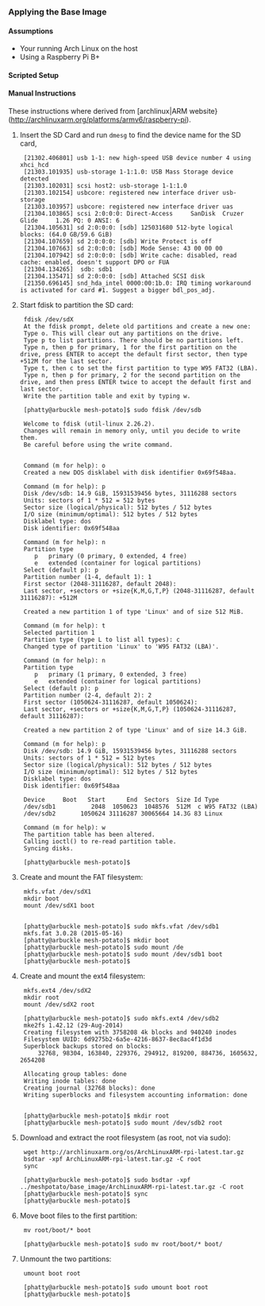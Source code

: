 
### Applying the Base Image

#### Assumptions

- Your running Arch Linux on the host
- Using a Raspberry Pi B+

#### Scripted Setup

#### Manual Instructions

These instructions where derived from [archlinux|ARM website}(http://archlinuxarm.org/platforms/armv6/raspberry-pi).

1. Insert the SD Card and run `dmesg` to find the device name for the SD card,

        [21302.406801] usb 1-1: new high-speed USB device number 4 using xhci_hcd
        [21303.101935] usb-storage 1-1:1.0: USB Mass Storage device detected
        [21303.102031] scsi host2: usb-storage 1-1:1.0
        [21303.102154] usbcore: registered new interface driver usb-storage
        [21303.103957] usbcore: registered new interface driver uas
        [21304.103865] scsi 2:0:0:0: Direct-Access     SanDisk  Cruzer Glide     1.26 PQ: 0 ANSI: 6
        [21304.105631] sd 2:0:0:0: [sdb] 125031680 512-byte logical blocks: (64.0 GB/59.6 GiB)
        [21304.107659] sd 2:0:0:0: [sdb] Write Protect is off
        [21304.107663] sd 2:0:0:0: [sdb] Mode Sense: 43 00 00 00
        [21304.107942] sd 2:0:0:0: [sdb] Write cache: disabled, read cache: enabled, doesn't support DPO or FUA
        [21304.134265]  sdb: sdb1
        [21304.135471] sd 2:0:0:0: [sdb] Attached SCSI disk
        [21350.696145] snd_hda_intel 0000:00:1b.0: IRQ timing workaround is activated for card #1. Suggest a bigger bdl_pos_adj.

2. Start fdisk to partition the SD card:

        fdisk /dev/sdX
        At the fdisk prompt, delete old partitions and create a new one:
        Type o. This will clear out any partitions on the drive.
        Type p to list partitions. There should be no partitions left.
        Type n, then p for primary, 1 for the first partition on the drive, press ENTER to accept the default first sector, then type +512M for the last sector.
        Type t, then c to set the first partition to type W95 FAT32 (LBA).
        Type n, then p for primary, 2 for the second partition on the drive, and then press ENTER twice to accept the default first and last sector.
        Write the partition table and exit by typing w.

        [phatty@arbuckle mesh-potato]$ sudo fdisk /dev/sdb 
        
        Welcome to fdisk (util-linux 2.26.2).
        Changes will remain in memory only, until you decide to write them.
        Be careful before using the write command.
        
        
        Command (m for help): o
        Created a new DOS disklabel with disk identifier 0x69f548aa.
        
        Command (m for help): p
        Disk /dev/sdb: 14.9 GiB, 15931539456 bytes, 31116288 sectors
        Units: sectors of 1 * 512 = 512 bytes
        Sector size (logical/physical): 512 bytes / 512 bytes
        I/O size (minimum/optimal): 512 bytes / 512 bytes
        Disklabel type: dos
        Disk identifier: 0x69f548aa
        
        Command (m for help): n
        Partition type
           p   primary (0 primary, 0 extended, 4 free)
           e   extended (container for logical partitions)
        Select (default p): p
        Partition number (1-4, default 1): 1
        First sector (2048-31116287, default 2048): 
        Last sector, +sectors or +size{K,M,G,T,P} (2048-31116287, default 31116287): +512M
        
        Created a new partition 1 of type 'Linux' and of size 512 MiB.
        
        Command (m for help): t
        Selected partition 1
        Partition type (type L to list all types): c
        Changed type of partition 'Linux' to 'W95 FAT32 (LBA)'.
        
        Command (m for help): n
        Partition type
           p   primary (1 primary, 0 extended, 3 free)
           e   extended (container for logical partitions)
        Select (default p): p
        Partition number (2-4, default 2): 2
        First sector (1050624-31116287, default 1050624): 
        Last sector, +sectors or +size{K,M,G,T,P} (1050624-31116287, default 31116287): 
        
        Created a new partition 2 of type 'Linux' and of size 14.3 GiB.
        
        Command (m for help): p
        Disk /dev/sdb: 14.9 GiB, 15931539456 bytes, 31116288 sectors
        Units: sectors of 1 * 512 = 512 bytes
        Sector size (logical/physical): 512 bytes / 512 bytes
        I/O size (minimum/optimal): 512 bytes / 512 bytes
        Disklabel type: dos
        Disk identifier: 0x69f548aa
        
        Device     Boot   Start      End  Sectors  Size Id Type
        /dev/sdb1          2048  1050623  1048576  512M  c W95 FAT32 (LBA)
        /dev/sdb2       1050624 31116287 30065664 14.3G 83 Linux
        
        Command (m for help): w
        The partition table has been altered.
        Calling ioctl() to re-read partition table.
        Syncing disks.
        
        [phatty@arbuckle mesh-potato]$

3. Create and mount the FAT filesystem:

        mkfs.vfat /dev/sdX1
        mkdir boot
        mount /dev/sdX1 boot


        [phatty@arbuckle mesh-potato]$ sudo mkfs.vfat /dev/sdb1 
        mkfs.fat 3.0.28 (2015-05-16)
        [phatty@arbuckle mesh-potato]$ mkdir boot
        [phatty@arbuckle mesh-potato]$ sudo mount /de
        [phatty@arbuckle mesh-potato]$ sudo mount /dev/sdb1 boot
        [phatty@arbuckle mesh-potato]$ 
        


4. Create and mount the ext4 filesystem:

        mkfs.ext4 /dev/sdX2
        mkdir root
        mount /dev/sdX2 root

        [phatty@arbuckle mesh-potato]$ sudo mkfs.ext4 /dev/sdb2 
        mke2fs 1.42.12 (29-Aug-2014)
        Creating filesystem with 3758208 4k blocks and 940240 inodes
        Filesystem UUID: 6d9275b2-6a5e-4216-8637-8ec8ac4f1d3d
        Superblock backups stored on blocks: 
        	32768, 98304, 163840, 229376, 294912, 819200, 884736, 1605632, 2654208

        Allocating group tables: done                            
        Writing inode tables: done                            
        Creating journal (32768 blocks): done
        Writing superblocks and filesystem accounting information: done   
        
        
        [phatty@arbuckle mesh-potato]$ mkdir root
        [phatty@arbuckle mesh-potato]$ sudo mount /dev/sdb2 root


5. Download and extract the root filesystem (as root, not via sudo):

        wget http://archlinuxarm.org/os/ArchLinuxARM-rpi-latest.tar.gz
        bsdtar -xpf ArchLinuxARM-rpi-latest.tar.gz -C root
        sync

        [phatty@arbuckle mesh-potato]$ sudo bsdtar -xpf ../meshpotato/base_image/ArchLinuxARM-rpi-latest.tar.gz -C root
        [phatty@arbuckle mesh-potato]$ sync
        [phatty@arbuckle mesh-potato]$


6. Move boot files to the first partition:

        mv root/boot/* boot

        [phatty@arbuckle mesh-potato]$ sudo mv root/boot/* boot/

7. Unmount the two partitions:

        umount boot root

        [phatty@arbuckle mesh-potato]$ sudo umount boot root
        [phatty@arbuckle mesh-potato]$ 
